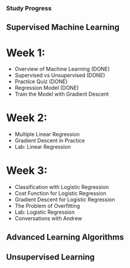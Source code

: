 ### Study Progress

## Supervised Machine Learning

# Week 1:
- Overview of Machine Learning (DONE)
- Supervised vs Unsupervised (DONE)
- Practice Quiz (DONE)
- Regression Model (DONE)
- Train the Model with Gradient Descent

# Week 2:
- Multiple Linear Regression
- Gradient Descent in Practice
- Lab: Linear Regression

# Week 3:
- Classification with Logistic Regression
- Cost Function for Logistic Regression
- Gradient Descent for Logistic Regression
- The Problem of Overfitting
- Lab: Logistic Regression
- Conversations with Andrew


## Advanced Learning Algorithms



## Unsupervised Learning

